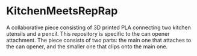 KitchenMeetsRepRap
==================

A collaborative piece consisting of 3D printed PLA connecting two kitchen utensils and a pencil. 
This repository is specific to the can opener attachment. The piece consists of two parts: the main one that attaches to the can opener,
and the smaller one that clips onto the main one.
